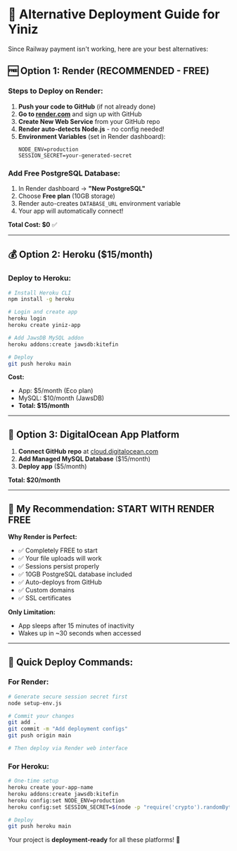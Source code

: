 # 🚀 Alternative Deployment Guide for Yiniz

Since Railway payment isn't working, here are your best alternatives:

## 🆓 Option 1: Render (RECOMMENDED - FREE)

### Steps to Deploy on Render:

1. **Push your code to GitHub** (if not already done)
2. **Go to [render.com](https://render.com)** and sign up with GitHub
3. **Create New Web Service** from your GitHub repo
4. **Render auto-detects Node.js** - no config needed!
5. **Environment Variables** (set in Render dashboard):
   ```
   NODE_ENV=production
   SESSION_SECRET=your-generated-secret
   ```

### Add Free PostgreSQL Database:

1. In Render dashboard → **"New PostgreSQL"**
2. Choose **Free plan** (10GB storage)
3. Render auto-creates `DATABASE_URL` environment variable
4. Your app will automatically connect!

**Total Cost: $0** ✅

---

## 💰 Option 2: Heroku ($15/month)

### Deploy to Heroku:

```bash
# Install Heroku CLI
npm install -g heroku

# Login and create app
heroku login
heroku create yiniz-app

# Add JawsDB MySQL addon
heroku addons:create jawsdb:kitefin

# Deploy
git push heroku main
```

**Cost:**

- App: $5/month (Eco plan)
- MySQL: $10/month (JawsDB)
- **Total: $15/month**

---

## 🔧 Option 3: DigitalOcean App Platform

1. **Connect GitHub repo** at [cloud.digitalocean.com](https://cloud.digitalocean.com)
2. **Add Managed MySQL Database** ($15/month)
3. **Deploy app** ($5/month)

**Total: $20/month**

---

## 🌟 My Recommendation: START WITH RENDER FREE

**Why Render is Perfect:**

- ✅ Completely FREE to start
- ✅ Your file uploads will work
- ✅ Sessions persist properly
- ✅ 10GB PostgreSQL database included
- ✅ Auto-deploys from GitHub
- ✅ Custom domains
- ✅ SSL certificates

**Only Limitation:**

- App sleeps after 15 minutes of inactivity
- Wakes up in ~30 seconds when accessed

---

## 🚀 Quick Deploy Commands:

### For Render:

```bash
# Generate secure session secret first
node setup-env.js

# Commit your changes
git add .
git commit -m "Add deployment configs"
git push origin main

# Then deploy via Render web interface
```

### For Heroku:

```bash
# One-time setup
heroku create your-app-name
heroku addons:create jawsdb:kitefin
heroku config:set NODE_ENV=production
heroku config:set SESSION_SECRET=$(node -p "require('crypto').randomBytes(32).toString('hex')")

# Deploy
git push heroku main
```

Your project is **deployment-ready** for all these platforms! 🎯
